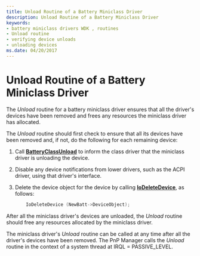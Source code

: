 ```yaml
---
title: Unload Routine of a Battery Miniclass Driver
description: Unload Routine of a Battery Miniclass Driver
keywords:
- battery miniclass drivers WDK , routines
- Unload routine
- verifying device unloads
- unloading devices
ms.date: 04/20/2017
---
```


# Unload Routine of a Battery Miniclass Driver

The *Unload* routine for a battery miniclass driver ensures that all the driver's devices have been removed and frees any resources the miniclass driver has allocated.

The *Unload* routine should first check to ensure that all its devices have been removed and, if not, do the following for each remaining device:

1.  Call [**BatteryClassUnload**](/windows/win32/api/batclass/nf-batclass-batteryclassunload) to inform the class driver that the miniclass driver is unloading the device.

2.  Disable any device notifications from lower drivers, such as the ACPI driver, using that driver's interface.

3.  Delete the device object for the device by calling [**IoDeleteDevice**](/windows-hardware/drivers/ddi/wdm/nf-wdm-iodeletedevice), as follows:

    ```cpp
        IoDeleteDevice (NewBatt->DeviceObject);
    ```

After all the miniclass driver's devices are unloaded, the *Unload* routine should free any resources allocated by the miniclass driver.

The miniclass driver's *Unload* routine can be called at any time after all the driver's devices have been removed. The PnP Manager calls the *Unload* routine in the context of a system thread at IRQL = PASSIVE\_LEVEL.
